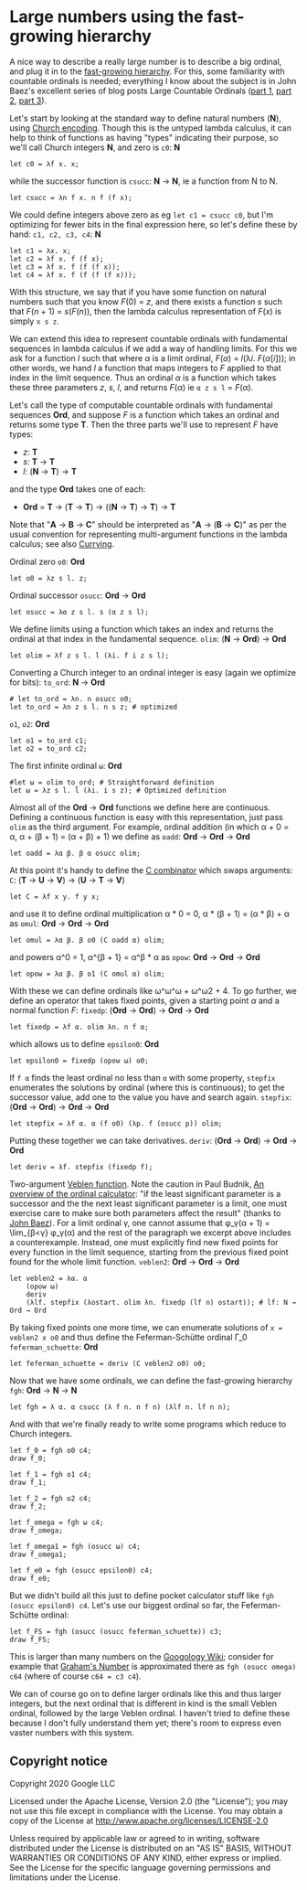 # Large numbers using the fast-growing hierarchy

A nice way to describe a really large number is to describe a big ordinal, and plug it in to the
[fast-growing hierarchy](http://googology.wikia.com/wiki/Fast-growing_hierarchy). For this, some
familiarity with countable ordinals is needed; everything I know about the subject is in John Baez's
excellent series of blog posts Large Countable Ordinals ([part
1](https://johncarlosbaez.wordpress.com/2016/06/29/large-countable-ordinals-part-1/), [part
2](https://johncarlosbaez.wordpress.com/2016/07/04/large-countable-ordinals-part-2/), [part
3](https://johncarlosbaez.wordpress.com/2016/07/07/large-countable-ordinals-part-3/)).

Let's start by looking at the standard way to define natural numbers (**N**), using [Church
encoding](https://en.wikipedia.org/wiki/Church_encoding). Though this is the untyped lambda
calculus, it can help to think of functions as having "types" indicating their purpose, so
we'll call Church integers **N**, and zero is
`c0`: **N**

    let c0 = λf x. x;

while the successor function is
`csucc`: **N** → **N**, ie a function from N to N.

    let csucc = λn f x. n f (f x);

We could define integers above zero as eg `let c1 = csucc c0`, but I'm optimizing for fewer bits in
the final expression here, so let's define these by hand:
`c1, c2, c3, c4`: **N**

    let c1 = λx. x;
    let c2 = λf x. f (f x);
    let c3 = λf x. f (f (f x));
    let c4 = λf x. f (f (f (f x)));

With this structure, we say that if you have some function on natural numbers
such that you know *F*(0) = *z*, and there exists a function *s* such that
*F*(*n* + 1) = *s*(*F*(*n*)), then the lambda calculus representation of
*F*(*x*) is simply `x s z`.

We can extend this idea to represent countable ordinals with fundamental sequences
in lambda calculus if we add a way of handling limits.
For this we ask for a function *l* such that where *α* is a limit ordinal,
*F*(*α*) = *l*(λ*i*. *F*(*α*[*i*])); in other words, we hand *l* a function
that maps integers to *F* applied to that index in the limit sequence. Thus
an ordinal *α* is a function which takes these three parameters *z*, *s*, *l*,
and returns *F*(*α*) ie `α z s l` = *F*(*α*).

Let's call the type of computable countable ordinals with fundamental
sequences **Ord**, and suppose *F* is a function which takes an ordinal
and returns some type **T**. Then the three parts we'll use to represent *F*
have types:

* *z*: **T**
* *s*: **T** → **T**
* *l*: (**N** → **T**) → **T**

and the type **Ord** takes one of each:

* **Ord** = **T** → (**T** → **T**) → ((**N** → **T**) → **T**) → **T**

Note that "**A** → **B** → **C**" should be interpreted as
"**A** → (**B** → **C**)" as per the usual convention for representing
multi-argument functions in the lambda calculus; see also
[Currying](https://en.wikipedia.org/wiki/Currying).

Ordinal zero
`o0`: **Ord**

    let o0 = λz s l. z;

Ordinal successor
`osucc`: **Ord** → **Ord**

    let osucc = λα z s l. s (α z s l);

We define limits using a function which takes an index and returns the ordinal
at that index in the fundamental sequence.
`olim`: (**N** → **Ord**) → **Ord**

    let olim = λf z s l. l (λi. f i z s l);

Converting a Church integer to an ordinal integer is easy (again we optimize for bits):
`to_ord`: **N** → **Ord**

    # let to_ord = λn. n osucc o0;
    let to_ord = λn z s l. n s z; # optimized

`o1`, `o2`: **Ord**

    let o1 = to_ord c1;
    let o2 = to_ord c2;

The first infinite ordinal
`ω`: **Ord**

    #let ω = olim to_ord; # Straightforward definition
    let ω = λz s l. l (λi. i s z); # Optimized definition

Almost all of the **Ord** → **Ord** functions we define here are continuous.
Defining a continuous function is easy with this representation, just
pass `olim` as the third argument. For example, ordinal addition (in which α + 0 = α,
α + (β + 1) = (α + β) + 1) we define as
`oadd`: **Ord** → **Ord** → **Ord**

    let oadd = λα β. β α osucc olim;

At this point it's handy to define the [C
combinator](https://en.wikipedia.org/wiki/B,_C,_K,_W_system) which swaps arguments:
`C`: (**T** → **U** → **V**) → (**U** → **T** → **V**)

    let C = λf x y. f y x;

and use it to define ordinal multiplication α * 0 = 0, α * (β + 1) = (α * β) + α as
`omul`: **Ord** → **Ord** → **Ord**

    let omul = λα β. β o0 (C oadd α) olim;

and powers α^0 = 1, α^{β + 1} = α^β * α as
`opow`: **Ord** → **Ord** → **Ord**

    let opow = λα β. β o1 (C omul α) olim;

With these we can define ordinals like ω^ω^ω + ω^ω2 + 4. To go further,
we define an operator that takes fixed points, given a starting point *α* and a normal function
*F*:
`fixedp`: (**Ord** → **Ord**) → **Ord** → **Ord**

    let fixedp = λf α. olim λn. n f α;

which allows us to define
`epsilon0`: **Ord**

    let epsilon0 = fixedp (opow ω) o0;

If `f α` finds the least ordinal no less than `α` with some property, `stepfix` enumerates the
solutions by ordinal (where this is continuous); to get the successor value, add one to the value
you have and search again.
`stepfix`: (**Ord** → **Ord**) → **Ord** → **Ord**

    let stepfix = λf α. α (f o0) (λp. f (osucc p)) olim;

Putting these together we can take derivatives.
`deriv`: (**Ord** → **Ord**) → **Ord** → **Ord**

    let deriv = λf. stepfix (fixedp f);

Two-argument [Veblen function](https://en.wikipedia.org/wiki/Veblen_function). Note the caution in
Paul Budnik, [An overview of the ordinal
calculator](https://www.mtnmath.com/ord/ordinalarith.pdf): "if the least significant parameter is a
successor and the the next least significant parameter is a limit, one must exercise care to make
sure both parameters affect the result" (thanks to [John
Baez](https://twitter.com/ciphergoth/status/1234653144082042880)). For a limit ordinal γ, one
cannot assume that φ\_γ(α + 1) = \\lim\_{β<γ} φ\_γ(α) and the rest of the paragraph we excerpt
above includes a counterexample. Instead, one must explicitly find new fixed points for every
function in the limit sequence, starting from the previous fixed point found for the whole limit
function.
`veblen2`: **Ord** → **Ord** → **Ord**

    let veblen2 = λα. α
        (opow ω)
        deriv
        (λlf. stepfix (λostart. olim λn. fixedp (lf n) ostart)); # lf: N → Ord → Ord

By taking fixed points one more time, we can enumerate solutions of `x = veblen2 x o0` and thus
define the Feferman-Schütte ordinal Γ\_0
`feferman_schuette`: **Ord**

    let feferman_schuette = deriv (C veblen2 o0) o0;

Now that we have some ordinals, we can define the fast-growing hierarchy `fgh`: **Ord** → **N** → **N**

    let fgh = λ α. α csucc (λ f n. n f n) (λlf n. lf n n);

And with that we're finally ready to write some programs which reduce to Church integers.

    let f_0 = fgh o0 c4;
    draw f_0;

    let f_1 = fgh o1 c4;
    draw f_1;

    let f_2 = fgh o2 c4;
    draw f_2;

    let f_omega = fgh ω c4;
    draw f_omega;

    let f_omega1 = fgh (osucc ω) c4;
    draw f_omega1;

    let f_e0 = fgh (osucc epsilon0) c4;
    draw f_e0;

But we didn't build all this just to define pocket calculator stuff like `fgh (osucc epsilon0) c4`.
Let's use our biggest ordinal so far, the Feferman-Schütte ordinal:

    let f_FS = fgh (osucc (osucc feferman_schuette)) c3;
    draw f_FS;

This is larger than many numbers on the [Googology
Wiki](https://googology.wikia.org/wiki/Googology_Wiki); consider for example that [Graham's
Number](https://googology.wikia.org/wiki/Graham%27s_number) is approximated there as
`fgh (osucc omega) c64` (where of course `c64 = c3 c4`).

We can of course go on to define larger ordinals like this and thus larger integers, but the next
ordinal that is different in kind is the small Veblen ordinal, followed by the large Veblen
ordinal. I haven't tried to define these because I don't fully understand them yet; there's room to
express even vaster numbers with this system.

## Copyright notice

Copyright 2020 Google LLC

Licensed under the Apache License, Version 2.0 (the "License");
you may not use this file except in compliance with the License.
You may obtain a copy of the License at
http://www.apache.org/licenses/LICENSE-2.0

Unless required by applicable law or agreed to in writing, software
distributed under the License is distributed on an "AS IS" BASIS,
WITHOUT WARRANTIES OR CONDITIONS OF ANY KIND, either express or implied.
See the License for the specific language governing permissions and
limitations under the License.
